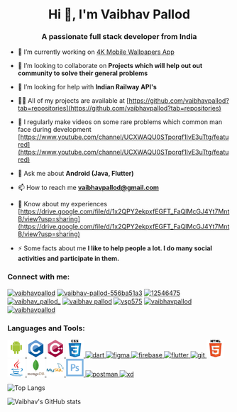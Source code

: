 <h1 align="center">Hi 👋, I'm Vaibhav Pallod</h1>
<h3 align="center">A passionate full stack developer from India</h3>

- 🔭 I’m currently working on [4K Mobile Wallpapers App](https://play.google.com/store/apps/details?id=com.vsp.best_mobile_images)

- 👯 I’m looking to collaborate on **Projects which will help out out community to solve their general problems**

- 🤝 I’m looking for help with **Indian Railway API's**

- 👨‍💻 All of my projects are available at [https://github.com/vaibhavpallod?tab=repositories](https://github.com/vaibhavpallod?tab=repositories)

- 📝 I regularly make videos on some rare problems which common man face during development [https://www.youtube.com/channel/UCXWAQU0STporqf1lvE3uTtg/featured](https://www.youtube.com/channel/UCXWAQU0STporqf1lvE3uTtg/featured)

- 💬 Ask me about **Android (Java, Flutter)**

- 📫 How to reach me **vaibhavpallod@gmail.com**

- 📄 Know about my experiences [https://drive.google.com/file/d/1x2QPY2ekpxfEGFT_FaQIMcGJ4Yt7MntB/view?usp=sharing](https://drive.google.com/file/d/1x2QPY2ekpxfEGFT_FaQIMcGJ4Yt7MntB/view?usp=sharing)

- ⚡ Some facts about me **I like to help people a lot. I do many social activities and participate in them.**

<h3 align="left">Connect with me:</h3>
<p align="left">
<a href="https://twitter.com/vaibhavpallod" target="blank"><img align="center" src="https://raw.githubusercontent.com/rahuldkjain/github-profile-readme-generator/master/src/images/icons/Social/twitter.svg" alt="vaibhavpallod" height="30" width="40" /></a>
<a href="https://linkedin.com/in/vaibhav-pallod-556ba51a3" target="blank"><img align="center" src="https://raw.githubusercontent.com/rahuldkjain/github-profile-readme-generator/master/src/images/icons/Social/linked-in-alt.svg" alt="vaibhav-pallod-556ba51a3" height="30" width="40" /></a>
<a href="https://stackoverflow.com/users/12546475" target="blank"><img align="center" src="https://raw.githubusercontent.com/rahuldkjain/github-profile-readme-generator/master/src/images/icons/Social/stack-overflow.svg" alt="12546475" height="30" width="40" /></a>
<a href="https://instagram.com/vaibhav_pallod_" target="blank"><img align="center" src="https://raw.githubusercontent.com/rahuldkjain/github-profile-readme-generator/master/src/images/icons/Social/instagram.svg" alt="vaibhav_pallod_" height="30" width="40" /></a>
<a href="https://www.youtube.com/c/vaibhav pallod" target="blank"><img align="center" src="https://raw.githubusercontent.com/rahuldkjain/github-profile-readme-generator/master/src/images/icons/Social/youtube.svg" alt="vaibhav pallod" height="30" width="40" /></a>
<a href="https://www.codechef.com/users/vsp575" target="blank"><img align="center" src="https://cdn.jsdelivr.net/npm/simple-icons@3.1.0/icons/codechef.svg" alt="vsp575" height="30" width="40" /></a>
<a href="https://www.hackerrank.com/vaibhavpallod" target="blank"><img align="center" src="https://raw.githubusercontent.com/rahuldkjain/github-profile-readme-generator/master/src/images/icons/Social/hackerrank.svg" alt="vaibhavpallod" height="30" width="40" /></a>
<!-- 
  <a href="https://codeforces.com/profile/vaibhavpallod" target="blank"><img align="center" src="https://cdn.jsdelivr.net/npm/simple-icons@3.0.1/icons/codeforces.svg" alt="vaibhavpallod" height="30" width="40" /></a>
 -->
  <a href="https://www.leetcode.com/vaibhavpallod" target="blank"><img align="center" src="https://raw.githubusercontent.com/rahuldkjain/github-profile-readme-generator/master/src/images/icons/Social/leet-code.svg" alt="vaibhavpallod" height="30" width="40" /></a>
</p>

<h3 align="left">Languages and Tools:</h3>
<p align="left"> <a href="https://developer.android.com" target="_blank"> <img src="https://raw.githubusercontent.com/devicons/devicon/master/icons/android/android-original-wordmark.svg" alt="android" width="40" height="40"/> </a> <a href="https://www.cprogramming.com/" target="_blank"> <img src="https://raw.githubusercontent.com/devicons/devicon/master/icons/c/c-original.svg" alt="c" width="40" height="40"/> </a> <a href="https://www.w3schools.com/cpp/" target="_blank"> <img src="https://raw.githubusercontent.com/devicons/devicon/master/icons/cplusplus/cplusplus-original.svg" alt="cplusplus" width="40" height="40"/> </a> <a href="https://www.w3schools.com/css/" target="_blank"> <img src="https://raw.githubusercontent.com/devicons/devicon/master/icons/css3/css3-original-wordmark.svg" alt="css3" width="40" height="40"/> </a> <a href="https://dart.dev" target="_blank"> <img src="https://www.vectorlogo.zone/logos/dartlang/dartlang-icon.svg" alt="dart" width="40" height="40"/> </a> <a href="https://www.figma.com/" target="_blank"> <img src="https://www.vectorlogo.zone/logos/figma/figma-icon.svg" alt="figma" width="40" height="40"/> </a> <a href="https://firebase.google.com/" target="_blank"> <img src="https://www.vectorlogo.zone/logos/firebase/firebase-icon.svg" alt="firebase" width="40" height="40"/> </a> <a href="https://flutter.dev" target="_blank"> <img src="https://www.vectorlogo.zone/logos/flutterio/flutterio-icon.svg" alt="flutter" width="40" height="40"/> </a> <a href="https://git-scm.com/" target="_blank"> <img src="https://www.vectorlogo.zone/logos/git-scm/git-scm-icon.svg" alt="git" width="40" height="40"/> </a> <a href="https://www.w3.org/html/" target="_blank"> <img src="https://raw.githubusercontent.com/devicons/devicon/master/icons/html5/html5-original-wordmark.svg" alt="html5" width="40" height="40"/> </a> <a href="https://www.java.com" target="_blank"> <img src="https://raw.githubusercontent.com/devicons/devicon/master/icons/java/java-original.svg" alt="java" width="40" height="40"/> </a> <a href="https://www.mongodb.com/" target="_blank"> <img src="https://raw.githubusercontent.com/devicons/devicon/master/icons/mongodb/mongodb-original-wordmark.svg" alt="mongodb" width="40" height="40"/> </a> <a href="https://www.mysql.com/" target="_blank"> <img src="https://raw.githubusercontent.com/devicons/devicon/master/icons/mysql/mysql-original-wordmark.svg" alt="mysql" width="40" height="40"/> </a> <a href="https://www.photoshop.com/en" target="_blank"> <img src="https://raw.githubusercontent.com/devicons/devicon/master/icons/photoshop/photoshop-line.svg" alt="photoshop" width="40" height="40"/> </a> <a href="https://postman.com" target="_blank"> <img src="https://www.vectorlogo.zone/logos/getpostman/getpostman-icon.svg" alt="postman" width="40" height="40"/> </a> <a href="https://www.adobe.com/products/xd.html" target="_blank"> <img src="https://cdn.worldvectorlogo.com/logos/adobe-xd.svg" alt="xd" width="40" height="40"/> </a> </p>

![Top Langs](https://github-readme-stats.vercel.app/api/top-langs/?username=vaibhavpallod&show_icons=true&theme=radical&include_all_commits=true&count_private=true&layout=compact)

![Vaibhav's GitHub stats](https://github-readme-stats.vercel.app/api?username=vaibhavpallod&show_icons=true&theme=radical&include_all_commits=true&count_private=true&hide=prs,issues)
<!--
<p><img align="center" src="https://github-readme-streak-stats.herokuapp.com/?user=vaibhavpallod&" alt="vaibhavpallod" /></p>

--!>
